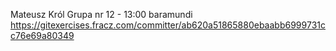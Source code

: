 Mateusz Król
Grupa nr 12 - 13:00
baramundi
https://gitexercises.fracz.com/committer/ab620a51865880ebaabb6999731cc76e69a80349
